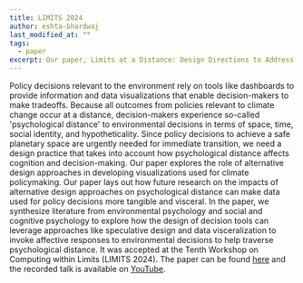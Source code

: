 ```yaml
---
title: LIMITS 2024
author: eshta-bhardwaj
last_modified_at: ""
tags: 
  - paper
excerpt: Our paper, Limits at a Distance: Design Directions to Address Psychological Distance in Policy Decisions, has been accepted at the Tenth Computing Within Limits Workshop (LIMITS 2024).
---
```


Policy decisions relevant to the environment rely on tools like dashboards to provide information and data visualizations that enable decision-makers to make tradeoffs. 
Because all outcomes from policies relevant to climate change occur at a distance, decision-makers experience so-called 'psychological distance' to environmental decisions in terms of space, time, 
social identity, and hypotheticality. Since policy decisions to achieve a safe planetary space are urgently needed for immediate transition, we need a design practice that takes into account how 
psychological distance affects cognition and decision-making. Our paper explores the role of alternative design approaches in developing visualizations used for climate policymaking. Our paper 
lays out how future research on the impacts of alternative design approaches on psychological distance can make data used for policy decisions more tangible and visceral. In the paper, we synthesize 
literature from environmental psychology and social and cognitive psychology to explore how the design of decision tools can leverage approaches like speculative design and data visceralization to invoke 
affective responses to environmental decisions to help traverse psychological distance. It was accepted at the Tenth 
Workshop on Computing within Limits (LIMITS 2024). The paper can be found [here](https://computingwithinlimits.org/2024/papers/limits2024-bhardwaj-psychological-distance.pdf) and the recorded talk 
is available on [YouTube](https://youtu.be/emIIKWG12YM). 